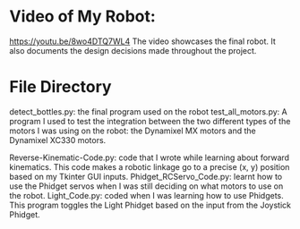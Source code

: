 # Video of My Robot:
https://youtu.be/8wo4DTQ7WL4
The video showcases the final robot. It also documents the design decisions made throughout the project.

# File Directory

detect_bottles.py: the final program used on the robot
test_all_motors.py: A program I used to test the integration between the two different types of the motors I was using on the robot: the Dynamixel MX motors and the Dynamixel XC330 motors.

Reverse-Kinematic-Code.py: code that I wrote while learning about forward kinematics. This code makes a robotic linkage go to a precise (x, y) position based on my Tkinter GUI inputs.
Phidget_RCServo_Code.py: learnt how to use the Phidget servos when I was still deciding on what motors to use on the robot.
Light_Code.py: coded when I was learning how to use Phidgets. This program toggles the Light Phidget based on the input from the Joystick Phidget.
